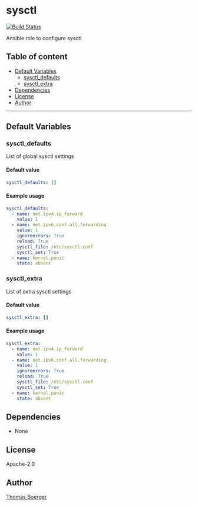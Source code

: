 # sysctl

[![Build Status](https://cloud.drone.io/api/badges/rolehippie/sysctl/status.svg)](https://cloud.drone.io/rolehippie/sysctl)

Ansible role to configure sysctl

## Table of content

* [Default Variables](#default-variables)
  * [sysctl_defaults](#sysctl_defaults)
  * [sysctl_extra](#sysctl_extra)
* [Dependencies](#dependencies)
* [License](#license)
* [Author](#author)

---

## Default Variables

### sysctl_defaults

List of global sysctl settings

#### Default value

```YAML
sysctl_defaults: []
```

#### Example usage

```YAML
sysctl_defaults:
  - name: net.ipv4.ip_forward
    value: 1
  - name: net.ipv6.conf.all.forwarding
    value: 1
    ignoreerrors: True
    reload: True
    sysctl_file: /etc/sysctl.conf
    sysctl_set: True
  - name: kernel.panic
    state: absent
```

### sysctl_extra

List of extra sysctl settings

#### Default value

```YAML
sysctl_extra: []
```

#### Example usage

```YAML
sysctl_extra:
  - name: net.ipv4.ip_forward
    value: 1
  - name: net.ipv6.conf.all.forwarding
    value: 1
    ignoreerrors: True
    reload: True
    sysctl_file: /etc/sysctl.conf
    sysctl_set: True
  - name: kernel.panic
    state: absent
```

## Dependencies

- None

## License

Apache-2.0

## Author

[Thomas Boerger](https://github.com/tboerger)
